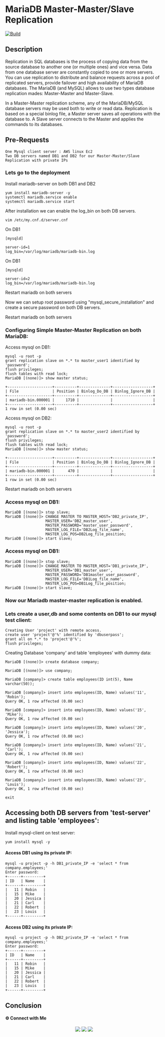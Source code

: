# MariaDB Master-Master/Slave Replication


[![Build](https://travis-ci.org/joemccann/dillinger.svg?branch=master)](https://travis-ci.org/joemccann/dillinger)

## Description

Replication in SQL databases is the process of copying data from the source database to another one (or multiple ones) and vice versa. Data from one database server are constantly copied to one or more servers. You can use replication to distribute and balance requests  across a pool of replicated servers, provide failover and high availability of MariaDB databases. The  MariaDB (and MySQL) allows to use two types database replication mades: Master-Master and Master-Slave.

In a Master-Master replication scheme, any of the MariaDB/MySQL database servers may be used both to write or read data. Replication is based on a special binlog file, a Master server saves all operations with the database to. A Slave server connects to the Master and applies the commands to its databases.

## Pre-Requests
```
One Mysql client server : AWS linux Ec2
Two DB servers named DB1 and DB2 for our Master-Master/Slave Replication with private IPs
```

### Lets go to the deployment

Install mariadb-server on both DB1 and DB2
```
yum install mariadb-server -y
systemctl mariadb.service enable
systemctl mariadb.service start
```
After installation we can enable the log_bin on both DB servers.
```
vim /etc/my.cnf.d/server.cnf
```
On DB1
```
[mysqld]

server-id=1
log_bin=/var/log/mariadb/mariadb-bin.log
```
On DB1
```
[mysqld]

server-id=2
log_bin=/var/log/mariadb/mariadb-bin.log
```
Restart mariadb on both servers

Now we can setup root password using "mysql_secure_installation" and create a secure password on both DB servers.

Restart mariadb on both servers


### Configuring Simple Master-Master Replication on both MariaDB:
Access mysql on DB1:
```
mysql -u root -p
grant replication slave on *.* to master_user1 identified by 'password';
flush privileges;
flush tables with read lock;
MariaDB [(none)]> show master status;

+--------------------+----------+--------------+------------------+
| File               | Position | Binlog_Do_DB | Binlog_Ignore_DB |
+--------------------+----------+--------------+------------------+
| mariadb-bin.000001 |     1710 |              |                  |
+--------------------+----------+--------------+------------------+
1 row in set (0.00 sec)
```

Access mysql on DB2:
```
mysql -u root -p
grant replication slave on *.* to master_user2 identified by 'password';
flush privileges;
flush tables with read lock;
MariaDB [(none)]> show master status;

+--------------------+----------+--------------+------------------+
| File               | Position | Binlog_Do_DB | Binlog_Ignore_DB |
+--------------------+----------+--------------+------------------+
| mariadb-bin.000001 |      470 |              |                  |
+--------------------+----------+--------------+------------------+
1 row in set (0.00 sec)
```
Restart mariadb on both servers

### Access mysql on DB1:
```
MariaDB [(none)]> stop slave;
MariaDB [(none)]> CHANGE MASTER TO MASTER_HOST='DB2_private_IP', 
                  MASTER_USER='DB2_master_user', 
                  MASTER_PASSWORD='master_user_password', 
                  MASTER_LOG_FILE='DB2Log_file_name', 
                  MASTER_LOG_POS=DB2Log_file_position;
MariaDB [(none)]> start slave;
```

### Access mysql on DB1:
```
MariaDB [(none)]> stop slave;
MariaDB [(none)]> CHANGE MASTER TO MASTER_HOST='DB1_private_IP', 
                  MASTER_USER='DB1_master_user', 
                  MASTER_PASSWORD='DB1master_user_password', 
                  MASTER_LOG_FILE='DB1Log_file_name', 
                  MASTER_LOG_POS=DB1Log_file_position;
MariaDB [(none)]> start slave;
```

### Now our Mariadb master-master replication is enabled.

### Lets create a user,db and some contents on DB1 to our mysql test client:
```
Creating User 'project' with remote access.
create user 'project'@'%' identified by 'dbuserpass';
grant all on *.* to 'project'@'%';
flush privileges;
```
Creating Database 'company' and table 'employees' with dummy data:
```
MariaDB [(none)]> create database company;

MariaDB [(none)]> use company;

MariaDB [company]> create table employees(ID int(5), Name varchar(50));

MariaDB [company]> insert into employees(ID, Name) values('11', 'Robin');
Query OK, 1 row affected (0.00 sec)

MariaDB [company]> insert into employees(ID, Name) values('15', 'Mike');
Query OK, 1 row affected (0.00 sec)

MariaDB [company]> insert into employees(ID, Name) values('20', 'Jessica');
Query OK, 1 row affected (0.00 sec)

MariaDB [company]> insert into employees(ID, Name) values('21', 'Carl');
Query OK, 1 row affected (0.00 sec)

MariaDB [company]> insert into employees(ID, Name) values('22', 'Robert');
Query OK, 1 row affected (0.00 sec)

MariaDB [company]> insert into employees(ID, Name) values('23', 'Louis');
Query OK, 1 row affected (0.00 sec)

exit
```

## Accessing both DB servers from 'test-server' and listing table 'employees':
Install mysql-client on test server:
```
yum install mysql -y
```
#### Access DB1 using its private IP:
```
mysql -u project -p -h DB1_private_IP -e 'select * from company.employees;'
Enter password:
+------+---------+
| ID   | Name    |
+------+---------+
|   11 | Robin   |
|   15 | Mike    |
|   20 | Jessica |
|   21 | Carl    |
|   22 | Robert  |
|   23 | Louis   |
+------+---------+
```
#### Access DB2 using its private IP:
```
mysql -u project -p -h DB2_private_IP -e 'select * from company.employees;'
Enter password:
+------+---------+
| ID   | Name    |
+------+---------+
|   11 | Robin   |
|   15 | Mike    |
|   20 | Jessica |
|   21 | Carl    |
|   22 | Robert  |
|   23 | Louis   |
+------+---------+
```

## Conclusion


#### ⚙️ Connect with Me

<p align="center">
<a href="mailto:jomyambattil@gmail.com"><img src="https://img.shields.io/badge/Gmail-D14836?style=for-the-badge&logo=gmail&logoColor=white"/></a>
<a href="https://www.linkedin.com/in/jomygeorge11"><img src="https://img.shields.io/badge/LinkedIn-0077B5?style=for-the-badge&logo=linkedin&logoColor=white"/></a> 
<a href="https://www.instagram.com/therealjomy"><img src="https://img.shields.io/badge/Instagram-E4405F?style=for-the-badge&logo=instagram&logoColor=white"/></a><br />
